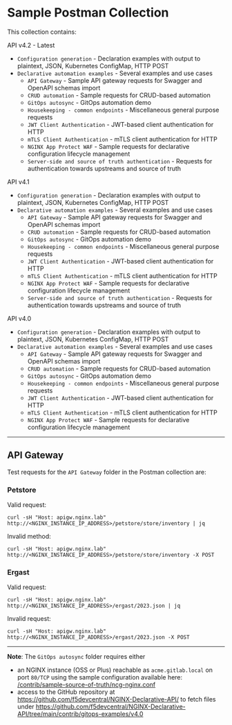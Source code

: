 # Sample Postman Collection

This collection contains:

API v4.2 - Latest
- `Configuration generation` - Declaration examples with output to plaintext, JSON, Kubernetes ConfigMap, HTTP POST
- `Declarative automation examples` - Several examples and use cases
  - `API Gateway` - Sample API gateway requests for Swagger and OpenAPI schemas import
  - `CRUD automation` - Sample requests for CRUD-based automation
  - `GitOps autosync` - GitOps automation demo
  - `Housekeeping - common endpoints` - Miscellaneous general purpose requests
  - `JWT Client Authentication` - JWT-based client authentication for HTTP
  - `mTLS Client Authentication` - mTLS client authentication for HTTP
  - `NGINX App Protect WAF` - Sample requests for declarative configuration lifecycle management
  - `Server-side and source of truth authentication` - Requests for authentication towards upstreams and source of truth

API v4.1
- `Configuration generation` - Declaration examples with output to plaintext, JSON, Kubernetes ConfigMap, HTTP POST
- `Declarative automation examples` - Several examples and use cases
  - `API Gateway` - Sample API gateway requests for Swagger and OpenAPI schemas import
  - `CRUD automation` - Sample requests for CRUD-based automation
  - `GitOps autosync` - GitOps automation demo
  - `Housekeeping - common endpoints` - Miscellaneous general purpose requests
  - `JWT Client Authentication` - JWT-based client authentication for HTTP
  - `mTLS Client Authentication` - mTLS client authentication for HTTP
  - `NGINX App Protect WAF` - Sample requests for declarative configuration lifecycle management
  - `Server-side and source of truth authentication` - Requests for authentication towards upstreams and source of truth

API v4.0
- `Configuration generation` - Declaration examples with output to plaintext, JSON, Kubernetes ConfigMap, HTTP POST
- `Declarative automation examples` - Several examples and use cases
  - `API Gateway` - Sample API gateway requests for Swagger and OpenAPI schemas import
  - `CRUD automation` - Sample requests for CRUD-based automation
  - `GitOps autosync` - GitOps automation demo
  - `Housekeeping - common endpoints` - Miscellaneous general purpose requests
  - `JWT Client Authentication` - JWT-based client authentication for HTTP
  - `mTLS Client Authentication` - mTLS client authentication for HTTP
  - `NGINX App Protect WAF` - Sample requests for declarative configuration lifecycle management

---

## API Gateway ##

Test requests for the `API Gateway` folder in the Postman collection are:

### Petstore ###

Valid request:

    curl -sH "Host: apigw.nginx.lab" http://<NGINX_INSTANCE_IP_ADDRESS>/petstore/store/inventory | jq

Invalid method:

    curl -sH "Host: apigw.nginx.lab" http://<NGINX_INSTANCE_IP_ADDRESS>/petstore/store/inventory -X POST

### Ergast ###

Valid request:

    curl -sH "Host: apigw.nginx.lab" http://<NGINX_INSTANCE_IP_ADDRESS>/ergast/2023.json | jq

Invalid request:

    curl -sH "Host: apigw.nginx.lab" http://<NGINX_INSTANCE_IP_ADDRESS>/ergast/2023.json -X POST


---

**Note**: The `GitOps autosync` folder requires either
- an NGINX instance (OSS or Plus) reachable as `acme.gitlab.local` on port `80/TCP` using the sample configuration available here: [/contrib/sample-source-of-truth/ncg-nginx.conf](/contrib/sample-source-of-truth/ncg-nginx.conf)
- access to the GitHub repository at https://github.com/f5devcentral/NGINX-Declarative-API/ to fetch files under https://github.com/f5devcentral/NGINX-Declarative-API/tree/main/contrib/gitops-examples/v4.0
